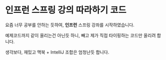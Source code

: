 # 인프런 스프링 강의 따라하기 코드

요즘 너무 공부를 안하는 듯하여, **인프런** 스프링 강좌를 시작하였습니다. 

예제코드까지 같이 올리는건 아닌듯 하니, 빼고 제가 직접 타이핑하는 코드만 올리려 합니다.

생각보다, 재밌고 맥북 + IntelliJ 조합은 엄청난듯 합니다. 


